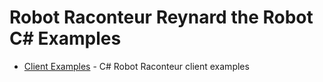 # Robot Raconteur Reynard the Robot C\# Examples

- [Client Examples](client) - C\# Robot Raconteur client examples
